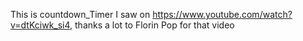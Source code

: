 This is countdown_Timer I saw on https://www.youtube.com/watch?v=dtKciwk_si4,
thanks a lot to Florin Pop for that video